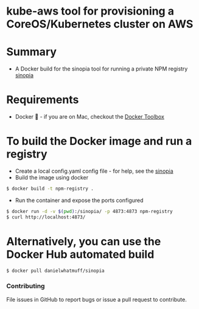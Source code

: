 # kube-aws tool for provisioning a CoreOS/Kubernetes cluster on AWS

# Summary

- A Docker build for the sinopia tool for running a private NPM registry [sinopia](https://github.com/rlidwka/sinopia)

# Requirements

- Docker :whale: - if you are on Mac, checkout the [Docker Toolbox](http://docs.docker.com/mac/step_one/)

# To build the Docker image and run a registry

- Create a local config.yaml config file - for help, see the [sinopia](https://github.com/rlidwka/sinopia/tree/master/conf)
- Build the image using docker
```bash
$ docker build -t npm-registry .
```
- Run the container and expose the ports configured
```bash
$ docker run -d -v $(pwd):/sinopia/ -p 4873:4873 npm-registry
$ curl http://localhost:4873/
```

# Alternatively, you can use the Docker Hub automated build

```bash
$ docker pull danielwhatmuff/sinopia
```

### Contributing
File issues in GitHub to report bugs or issue a pull request to contribute.
